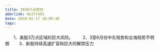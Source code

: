 ```yaml
---
title: 2020几点担忧
abbrlink: 9e1f7493
date: 2020-02-17 18:09:40
tags:
---
```

&emsp;&emsp;1、美股3万点区域的巨大风险。
&emsp;&emsp;2、3至6月份中东局势和台海局势不明朗
&emsp;&emsp;3、新股持续高速扩容和巨大的解禁压力